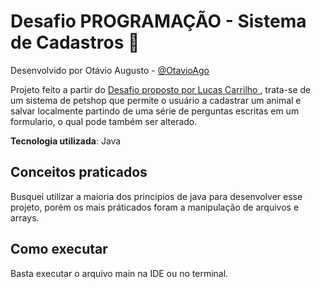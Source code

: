 # Desafio PROGRAMAÇÃO - Sistema de Cadastros 🚀

Desenvolvido por Otávio Augusto - [@OtavioAgo](linkedin.com/in/otavioago/)

Projeto feito a partir do [Desafio proposto por Lucas Carrilho ](https://github.com/karilho/desafioCadastro), trata-se de um sistema de petshop que permite o usuário a cadastrar um animal e salvar localmente partindo de uma série de perguntas escritas em um formulario, o qual pode também ser alterado.

**Tecnologia utilizada**: Java

## Conceitos praticados
Busquei utilizar a maioria dos principios de java para desenvolver esse projeto, porém os mais práticados foram a manipulação de arquivos e arrays.

## Como executar
Basta executar o arquivo main na IDE ou no terminal.